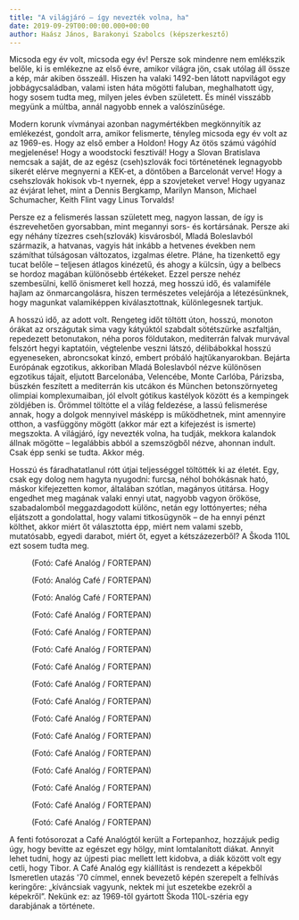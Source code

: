 ```yaml
---
title: "A világjáró – így nevezték volna, ha"
date: 2019-09-29T00:00:00.000+00:00
author: Haász János, Barakonyi Szabolcs (képszerkesztő)
---
```


Micsoda egy év volt, micsoda egy év! Persze sok mindenre nem emlékszik belőle, ki is emlékezne az első évre, amikor világra jön, csak utólag áll össze a kép, már akiben összeáll. Hiszen ha valaki 1492-ben látott napvilágot egy jobbágycsaládban, valami isten háta mögötti faluban, meghalhatott úgy, hogy sosem tudta meg, milyen jeles évben született. És minél visszább megyünk a múltba, annál nagyobb ennek a valószínűsége.

Modern korunk vívmányai azonban nagymértékben megkönnyítik az emlékezést, gondolt arra, amikor felismerte, tényleg micsoda egy év volt az az 1969-es. Hogy az első ember a Holdon! Hogy Az ötös számú vágóhíd megjelenése! Hogy a woodstocki fesztivál! Hogy a Slovan Bratislava nemcsak a saját, de az egész (cseh)szlovák foci történetének legnagyobb sikerét elérve megnyerni a KEK-et, a döntőben a Barcelonát verve! Hogy a csehszlovák hokisok vb-t nyernek, épp a szovjeteket verve! Hogy ugyanaz az évjárat lehet, mint a Dennis Bergkamp, Marilyn Manson, Michael Schumacher, Keith Flint vagy Linus Torvalds!

Persze ez a felismerés lassan született meg, nagyon lassan, de így is észrevehetően gyorsabban, mint megannyi sors- és kortársának. Persze aki egy néhány tízezres cseh(szlovák) kisvárosból, Mladá Boleslavból származik, a hatvanas, vagyis hát inkább a hetvenes években nem számíthat túlságosan változatos, izgalmas életre. Pláne, ha tizenkettő egy tucat belőle – teljesen átlagos kinézetű, és ahogy a külcsín, úgy a belbecs se hordoz magában különösebb értékeket. Ezzel persze nehéz szembesülni, kellő önismeret kell hozzá, meg hosszú idő, és valamiféle hajlam az önmarcangolásra, hiszen természetes velejárója a létezésünknek, hogy magunkat valamiképpen kiválasztottnak, különlegesnek tartjuk.

A hosszú idő, az adott volt. Rengeteg időt töltött úton, hosszú, monoton órákat az országutak sima vagy kátyúktól szabdalt sötétszürke aszfaltján, repedezett betonutakon, néha poros földutakon, mediterrán falvak murvával felszórt hegyi kaptatóin, végtelenbe veszni látszó, délibábokkal hosszú egyeneseken, abroncsokat kínzó, embert próbáló hajtűkanyarokban. Bejárta Európának egzotikus, akkoriban Mladá Boleslavból nézve különösen egzotikus tájait, eljutott Barcelonába, Velencébe, Monte Carlóba, Párizsba, büszkén feszített a mediterrán kis utcákon és München betonszörnyeteg olimpiai komplexumaiban, jól elvolt gótikus kastélyok között és a kempingek zöldjében is. Örömmel töltötte el a világ feldezése, a lassú felismerése annak, hogy a dolgok mennyivel másképp is működhetnek, mint amennyire otthon, a vasfüggöny mögött (akkor már ezt a kifejezést is ismerte) megszokta. A világjáró, így nevezték volna, ha tudják, mekkora kalandok állnak mögötte – legalábbis abból a szemszögből nézve, ahonnan indult. Csak épp senki se tudta. Akkor még.

Hosszú és fáradhatatlanul rótt útjai teljességgel töltötték ki az életét. Egy, csak egy dolog nem hagyta nyugodni: furcsa, néhol bohókásnak ható, máskor kifejezetten komor, általában szótlan, magányos útitársa. Hogy engedhet meg magának valaki ennyi utat, nagyobb vagyon örököse, szabadalomból meggazdagodott különc, netán egy lottónyertes; néha eljátszott a gondolattal, hogy valami titkosügynök – de ha ennyi pénzt költhet, akkor miért őt választotta épp, miért nem valami szebb, mutatósabb, egyedi darabot, miért őt, egyet a kétszázezerből? A Škoda 110L ezt sosem tudta meg.

<figure>
<img src="/images/29400837_d69ca89c32609732b0a965bb2a2c40e0_wm.jpg" alt="" />
<figcaption>(Fotó: Café Analóg / FORTEPAN)</figcaption>
</figure>

<figure>
<img src="/images/29402067_f82e16337c1c337d5ad6f2bc24e58e87_wm.jpg" alt="" />
<figcaption>(Fotó: Analóg Café / FORTEPAN)</figcaption>
</figure>

<figure>
<img src="/images/29402065_5581ccacb00cc1a0fd57dd4687921563_wm.jpg" alt="" />
<figcaption>(Fotó: Analóg Café / FORTEPAN)</figcaption>
</figure>

<figure>
<img src="/images/29400831_a4278a248439bbe51e47ce66bfb1cd6c_wm.jpg" alt="" />
<figcaption>(Fotó: Café Analóg / FORTEPAN)</figcaption>
</figure>

<figure>
<img src="/images/29400851_847a208d0113b3c3d14785e967871607_wm.jpg" alt="" />
<figcaption>(Fotó: Café Analóg / FORTEPAN)</figcaption>
</figure>

<figure>
<img src="/images/29400853_db59689c78a0f099957ac9bfe5ad7f72_wm.jpg" alt="" />
<figcaption>(Fotó: Café Analóg / FORTEPAN)</figcaption>
</figure>

<figure>
<img src="/images/29400849_c751e2156c7e09ad2395e1abc8ec2586_wm.jpg" alt="" />
<figcaption>(Fotó: Café Analóg / FORTEPAN)</figcaption>
</figure>

<figure>
<img src="/images/29400847_1043139a82183d81b7780a2cf6f6b868_wm.jpg" alt="" />
<figcaption>(Fotó: Café Analóg / FORTEPAN)</figcaption>
</figure>

<figure>
<img src="/images/29400845_5871a2f91c58dc022a96d898814f4d6f_wm.jpg" alt="" />
<figcaption>(Fotó: Café Analóg / FORTEPAN)</figcaption>
</figure>

<figure>
<img src="/images/29400843_518679eba0c92e93d33c411536a008d5_wm.jpg" alt="" />
<figcaption>(Fotó: Café Analóg / FORTEPAN)</figcaption>
</figure>

<figure>
<img src="/images/29400841_1539581a7d920520d4fa12af8546a353_wm.jpg" alt="" />
<figcaption>(Fotó: Café Analóg / FORTEPAN)</figcaption>
</figure>

<figure>
<img src="/images/29400827_0f537620ae1dc40e6a26d0c97a88da4d_wm.jpg" alt="" />
<figcaption>(Fotó: Café Analóg / FORTEPAN)</figcaption>
</figure>

<figure>
<img src="/images/29400839_6dd7495c6f87828e8df2772ea6b83e3e_wm.jpg" alt="" />
<figcaption>(Fotó: Café Analóg / FORTEPAN)</figcaption>
</figure>

<figure>
<img src="/images/29400835_91aae7d1645d6b5a6cf54b22241be42c_wm.jpg" alt="" />
<figcaption>(Fotó: Café Analóg / FORTEPAN)</figcaption>
</figure>

<figure>
<img src="/images/29400829_4f2372dac86de3e18ced65c43e31d534_wm.jpg" alt="" />
<figcaption>(Fotó: Café Analóg / FORTEPAN)</figcaption>
</figure>

<figure>
<img src="/images/29400833_cae6124343f7a4f5422ba65dfe1fb366_wm.jpg" alt="" />
<figcaption>(Fotó: Café Analóg / FORTEPAN)</figcaption>
</figure>

A fenti fotósorozat a Café Analógtól került a Fortepanhoz, hozzájuk pedig úgy, hogy bevitte az egészet egy hölgy, mint lomtalanított diákat. Annyit lehet tudni, hogy az újpesti piac mellett lett kidobva, a diák között volt egy cetli, hogy Tibor. A Café Analóg egy kiállítást is rendezett a képekből Ismeretlen utazás '70 címmel, ennek bevezető képén szerepelt a felhívás keringőre: „kíváncsiak vagyunk, nektek mi jut eszetekbe ezekről a képekről”. Nekünk ez: az 1969-től gyártott Škoda 110L-széria egy darabjának a története.
